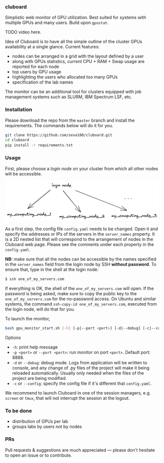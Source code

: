 ### cluboard

Simplistic web monitor of GPU utilization. Best suited for systems with multiple GPUs and many users. Build upon `gpustat`. 

TODO video here.

Idea of Cluboard is to have all the simple outline of the cluster GPUs availability at a single glance. Current features:

* nodes can be arranged in a grid with the layout defined by a user
* along with GPUs statistics, current CPU + RAM + Swap usage are reported for each node
* top users by GPU usage
* highlighting the users who allocated too many GPUs
* specification of the lab names

The monitor can be an additional tool for clusters equipped with job management systems such as SLURM, IBM Spectrum LSF, etc.

### Installation

Please download the repo from the `master` branch and install the requirements. The commands below will do it for you.

```bash 
git clone https://github.com/seva100/cluboard.git
cd cluboard
pip install -r requirements.txt
```

### Usage

First, please choose a *login node* on your cluster from which all other nodes will be accessible.

![](static/cluboard_scheme_servers.png)

As a first step, the config file `config.yaml` needs to be changed. Open it and specify the addresses or IPs of the servers in the `server_names` property. It is a 2D nested list that will correspond to the arrangement of nodes in the Cluboard web page. Please see the comments under each property in the `config.yaml`.

**NB:** make sure that all the nodes can be accessible by the names specified in the `server_names` field from the login node by SSH **without password**. To ensure that, type in the shell at the login node:

```bash
$ ssh one_of_my_servers.com
```

If everything is OK, the shell of the `one_of_my_servers.com` will open. If the password is being asked, make sure to copy the public key to the `one_of_my_servers.com` for the no-password access. On Ubuntu and similar systems, the command `ssh-copy-id one_of_my_servers.com`, executed from the login node, will do that for you.

To launch the monitor, 
```bash
bash gpu_monitor_start.sh [-h] [-p|--port <port>] [-d|--debug] [-c|--config]
```

Options
* `-h`: print help message
* `-p <port>` or `--port <port>`: run monitor on port `<port>`. Default port: 8888.
* `-d` or `--debug`: debug mode. Logs from application will be written to console, and any change of .py files of the project will make it being reloaded automatically. Usually only needed when the files of the project are being modified. 
* `-c` or `--config`: specify the config file if it's different that `config.yaml`.

We recommend to launch Cluboard in one of the session managers, e.g. `screen` or `tmux`, that will not interrupt the session at the logout.

### To be done

* distribution of GPUs per lab
* groups labs by users not by nodes

### PRs

Pull requests & suggestions are much appreciated &mdash; please don't hesitate to open an issue or to contribute. 